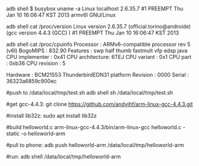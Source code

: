 adb shell
$ busybox uname -a
Linux localhost 2.6.35.7 #1 PREEMPT Thu Jan 10 16:06:47 KST 2013 armv6l GNU/Linux

adb shell cat /proc/version
Linux version 2.6.35.7 (official.torino@androide) (gcc version 4.4.3 (GCC) ) #1 PREEMPT Thu Jan 10 16:06:47 KST 2013

adb shell cat /proc/cpuinfo
Processor	: ARMv6-compatible processor rev 5 (v6l)
BogoMIPS	: 832.90
Features	: swp half thumb fastmult vfp edsp java 
CPU implementer	: 0x41
CPU architecture: 6TEJ
CPU variant	: 0x1
CPU part	: 0xb36
CPU revision	: 5

Hardware	: BCM21553 ThunderbirdEDN31 platform
Revision	: 0000
Serial		: 36323a6859c900ec


   
#push to /data/local/tmp/test.sh
adb shell sh /data/local/tmp/test.sh
    
#get gcc-4.4.3:
    git clone https://github.com/andyjhf/arm-linux-gcc-4.4.3.git
    
#install lib32z:
sudo apt install lib32z
    
#build helloworld.c
arm-linux-gcc-4.4.3/bin/arm-linux-gcc helloworld.c -static -o helloworld-arm

#pull to phone:
adb push helloworld-arm /data/local/tmp/helloworld-arm
    
#run:
adb shell /data/local/tmp/helloworld-arm



    
    
    
    
    
    


 








